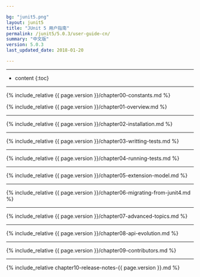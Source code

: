 ```yaml
---

bg: "junit5.png"
layout: junit5
title: "JUnit 5 用户指南"
permalink: /junit5/5.0.3/user-guide-cn/
summary: "中文版"
version: 5.0.3
last_updated_date: 2018-01-20

---
```


---

* content
{:toc}

---

{% include_relative {{ page.version }}/chapter00-constants.md %}

{% include_relative {{ page.version }}/chapter01-overview.md %}

---

{% include_relative {{ page.version }}/chapter02-installation.md %}

---

{% include_relative {{ page.version }}/chapter03-writting-tests.md %}

---

{% include_relative {{ page.version }}/chapter04-running-tests.md %}

---

{% include_relative {{ page.version }}/chapter05-extension-model.md %}

---

{% include_relative {{ page.version }}/chapter06-migrating-from-junit4.md %}

---

{% include_relative {{ page.version }}/chapter07-advanced-topics.md %}

---

{% include_relative {{ page.version }}/chapter08-api-evolution.md %}

---

{% include_relative {{ page.version }}/chapter09-contributors.md %}

---

{% include_relative chapter10-release-notes-{{ page.version }}.md %}














